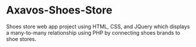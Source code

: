 # Axavos-Shoes-Store
Shoes store web app project using HTML, CSS, and JQuery which displays a many-to-many relationship using PHP by connecting shoes brands to shoe stores.


